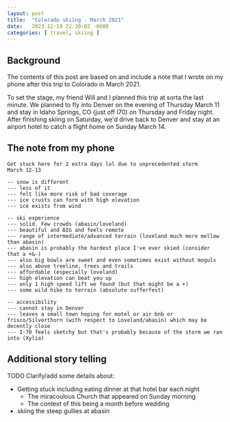 ```yaml
---
layout: post
title:  "Colorado skiing - March 2021"
date:   2023-12-19 22:30:02 -0600
categories: [ travel, skiing ]
---
```


## Background
The contents of this post are based on and include
a note that I wrote on my phone after this trip
to Colorado in March 2021. 

To set the stage, my friend Will and I planned this trip
at sorta the last minute. We planned to fly
into Denver on the evening of Thursday March 11 and stay
in Idaho Springs, CO (just off I70) on Thursday and 
Friday night. After finishing skiing on Saturday, we'd
drive back to Denver and stay at an airport hotel to
catch a flight home on Sunday March 14.

## The note from my phone
```
Got stuck here for 2 extra days lol due to unprecedented storm
March 12-13

-- snow is different
--- less of it
--- felt like more risk of bad coverage
--- ice crusts can form with high elevation
--- ice exists from wind

-- ski experience
--- solid. Few crowds (abasin/loveland)
--- beautiful and BIG and feels remote
--- range of intermediate/advanced terrain (loveland much more mellow than abasin)
--- abasin is probably the hardest place I've ever skied (consider that a +&-)
--- also big bowls are sweet and even sometimes exist without moguls
--- also above treeline, trees and trails
--- affordable (especially loveland)
--- high elevation can beat you up
--- only 1 high speed lift we found (but that might be a +)
--- some wild hike to terrain (absolute sufferfest)

-- accessibility
--- cannot stay in Denver
--- leaves a small town hoping for motel or air bnb or frisco/Silverthorn (with respect to Loveland/abasin) which may be decently close
--- I-70 feels sketchy but that's probably because of the storm we ran into (Xylia)
```

## Additional story telling
TODO 
Clarify/add some details about:
- Getting stuck including eating dinner at that hotel bar each night
    - The miracoulous Church that appeared on Sunday morning
    - The context of this being a month before wedding
- skiing the steep gullies at abasin